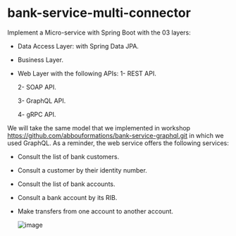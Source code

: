 # bank-service-multi-connector
Implement a Micro-service with Spring Boot with the 03 layers:
- Data Access Layer: with Spring Data JPA.
- Business Layer.
- Web Layer with the following APIs:
    1- REST API.
  
    2- SOAP API.
  
    3- GraphQL API.
  
    4- gRPC API.

We will take the same model that we implemented in workshop https://github.com/abbouformations/bank-service-graphql.git  in which we used GraphQL. As a reminder, the web service offers the following services:
- Consult the list of bank customers.
- Consult a customer by their identity number.
- Consult the list of bank accounts.
- Consult a bank account by its RIB.
- Make transfers from one account to another account.

  ![image](https://github.com/abbouformations/bank-service-graphql/assets/135717843/d65afbd0-4b65-4445-b01e-1e8fde02e123)


